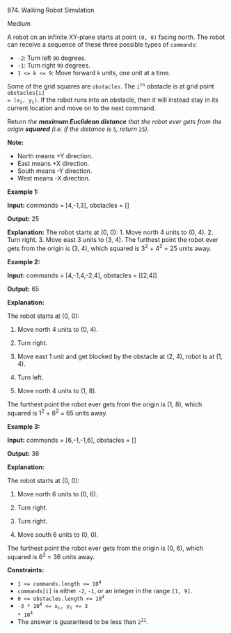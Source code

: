 874\. Walking Robot Simulation

Medium

A robot on an infinite XY-plane starts at point `(0, 0)` facing north. The robot can receive a sequence of these three possible types of `commands`:

*   `-2`: Turn left `90` degrees.
*   `-1`: Turn right `90` degrees.
*   `1 <= k <= 9`: Move forward `k` units, one unit at a time.

Some of the grid squares are `obstacles`. The <code>i<sup>th</sup></code> obstacle is at grid point <code>obstacles[i] = (x<sub>i</sub>, y<sub>i</sub>)</code>. If the robot runs into an obstacle, then it will instead stay in its current location and move on to the next command.

Return _the **maximum Euclidean distance** that the robot ever gets from the origin **squared** (i.e. if the distance is_ `5`_, return_ `25`_)_.

**Note:**

*   North means +Y direction.
*   East means +X direction.
*   South means -Y direction.
*   West means -X direction.

**Example 1:**

**Input:** commands = [4,-1,3], obstacles = []

**Output:** 25

**Explanation:** The robot starts at (0, 0): 1. Move north 4 units to (0, 4). 2. Turn right. 3. Move east 3 units to (3, 4). The furthest point the robot ever gets from the origin is (3, 4), which squared is 3<sup>2</sup> + 4<sup>2</sup> = 25 units away.

**Example 2:**

**Input:** commands = [4,-1,4,-2,4], obstacles = [[2,4]]

**Output:** 65

**Explanation:**

The robot starts at (0, 0):

1. Move north 4 units to (0, 4).

2. Turn right.

3. Move east 1 unit and get blocked by the obstacle at (2, 4), robot is at (1, 4).

4. Turn left.

5. Move north 4 units to (1, 8).

The furthest point the robot ever gets from the origin is (1, 8), which squared is 1<sup>2</sup> + 8<sup>2</sup> = 65 units away.

**Example 3:**

**Input:** commands = [6,-1,-1,6], obstacles = []

**Output:** 36

**Explanation:**

The robot starts at (0, 0):

1. Move north 6 units to (0, 6).

2. Turn right.

3. Turn right.

4. Move south 6 units to (0, 0).

The furthest point the robot ever gets from the origin is (0, 6), which squared is 6<sup>2</sup> = 36 units away.

**Constraints:**

*   <code>1 <= commands.length <= 10<sup>4</sup></code>
*   `commands[i]` is either `-2`, `-1`, or an integer in the range `[1, 9]`.
*   <code>0 <= obstacles.length <= 10<sup>4</sup></code>
*   <code>-3 * 10<sup>4</sup> <= x<sub>i</sub>, y<sub>i</sub> <= 3 * 10<sup>4</sup></code>
*   The answer is guaranteed to be less than <code>2<sup>31</sup></code>.